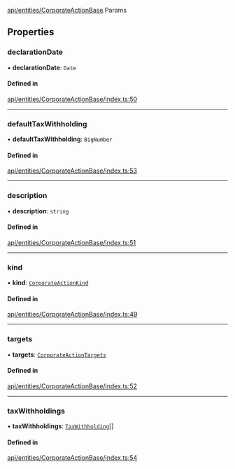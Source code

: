 [api/entities/CorporateActionBase](../../../../Modules/API/Entities/CorporateActionBase.md).Params

## Properties

### declarationDate

• **declarationDate**: `Date`

#### Defined in

[api/entities/CorporateActionBase/index.ts:50](https://github.com/PolymeshAssociation/polymesh-sdk/blob/15be87e8/src/api/entities/CorporateActionBase/index.ts#L50)

___

### defaultTaxWithholding

• **defaultTaxWithholding**: `BigNumber`

#### Defined in

[api/entities/CorporateActionBase/index.ts:53](https://github.com/PolymeshAssociation/polymesh-sdk/blob/15be87e8/src/api/entities/CorporateActionBase/index.ts#L53)

___

### description

• **description**: `string`

#### Defined in

[api/entities/CorporateActionBase/index.ts:51](https://github.com/PolymeshAssociation/polymesh-sdk/blob/15be87e8/src/api/entities/CorporateActionBase/index.ts#L51)

___

### kind

• **kind**: [`CorporateActionKind`](../../../../Enums/API/Entities/CorporateActionBase/Types/CorporateActionKind.md)

#### Defined in

[api/entities/CorporateActionBase/index.ts:49](https://github.com/PolymeshAssociation/polymesh-sdk/blob/15be87e8/src/api/entities/CorporateActionBase/index.ts#L49)

___

### targets

• **targets**: [`CorporateActionTargets`](Types/CorporateActionTargets.md)

#### Defined in

[api/entities/CorporateActionBase/index.ts:52](https://github.com/PolymeshAssociation/polymesh-sdk/blob/15be87e8/src/api/entities/CorporateActionBase/index.ts#L52)

___

### taxWithholdings

• **taxWithholdings**: [`TaxWithholding`](Types/TaxWithholding.md)[]

#### Defined in

[api/entities/CorporateActionBase/index.ts:54](https://github.com/PolymeshAssociation/polymesh-sdk/blob/15be87e8/src/api/entities/CorporateActionBase/index.ts#L54)
